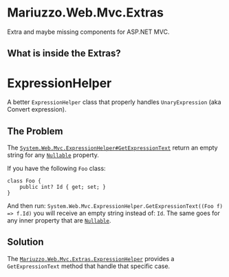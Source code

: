 Mariuzzo.Web.Mvc.Extras
=======================

Extra and maybe missing components for ASP.NET MVC.

What is inside the Extras?
--------------------------

# ExpressionHelper #

A better `ExpressionHelper` class that properly handles `UnaryExpression` (aka Convert expression).

## The Problem ##

The [`System.Web.Mvc.ExpressionHelper#GetExpressionText`](http://msdn.microsoft.com/en-us/library/ee428394(v=vs.100).aspx) return an empty string for any [`Nullable`](http://msdn.microsoft.com/en-us/library/b3h38hb0(v=vs.100).aspx) property. 

If you have the following `Foo` class:

    class Foo {
        public int? Id { get; set; }
    }

And then run: `System.Web.Mvc.ExpressionHelper.GetExpressionText((Foo f) => f.Id)` you will receive an empty string instead of: `Id`. The same goes for any inner property that are [`Nullable`](http://msdn.microsoft.com/en-us/library/b3h38hb0(v=vs.100).aspx).

## Solution ##

The [`Mariuzzo.Web.Mvc.Extras.ExpressionHelper`](https://github.com/rmariuzzo/Mariuzzo.Web.Mvc.Extras/blob/master/Mariuzzo.Web.Mvc.Extras/ExpressionHelper.cs) provides a `GetExpressionText` method that handle that specific case.